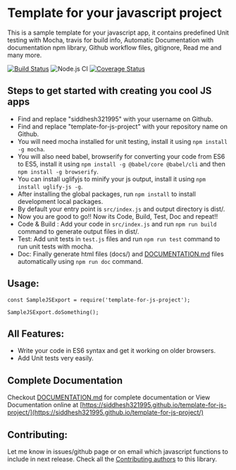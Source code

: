 # Template for your javascript project
This is a sample template for your javascript app, it contains predefined Unit testing with Mocha, travis for build info, Automatic Documentation with documentation npm library, Github workflow files, gitignore, Read me and many more.

[![Build Status](https://travis-ci.com/siddhesh321995/template-for-js-project.svg?branch=main)](https://travis-ci.com/siddhesh321995/template-for-js-project)
![Node.js CI](https://github.com/siddhesh321995/template-for-js-project/workflows/Node.js%20CI/badge.svg?branch=main)
[![Coverage Status](https://coveralls.io/repos/github/siddhesh321995/template-for-js-project/badge.svg?branch=main)](https://coveralls.io/github/siddhesh321995/template-for-js-project?branch=main)

## Steps to get started with creating you cool JS apps
- Find and replace "siddhesh321995" with your username on Github.
- Find and replace "template-for-js-project" with your repository name on Github.
- You will need mocha installed for unit testing, install it using `npm install -g mocha`.
- You will also need babel, browserify for converting your code from ES6 to ES5, install it using `npm install -g @babel/core @babel/cli` and then `npm install -g browserify`.
- You can install uglifyjs to minify your js output, install it using `npm install uglify-js -g`.
- After installing the global packages, run `npm install` to install development local packages.
- By default your entry point is `src/index.js` and output directory is dist/.
- Now you are good to go!! Now its Code, Build, Test, Doc and repeat!!
- Code & Build : Add your code in `src/index.js` and run `npm run build` command to generate output files in dist/.
- Test: Add unit tests in `test.js` files and run `npm run test` command to run unit tests with mocha.
- Doc: Finally generate html files (docs/) and [DOCUMENTATION.md](DOCUMENTATION.md) files automatically using `npm run doc` command.

## Usage:
```
const SampleJSExport = require('template-for-js-project');
```
```
SampleJSExport.doSomething();
```
## All Features:
- Write your code in ES6 syntax and get it working on older browsers.
- Add Unit tests very easily.

## Complete Documentation
Checkout [DOCUMENTATION.md](DOCUMENTATION.md) for complete documentation or View Documentation online at [https://siddhesh321995.github.io/template-for-js-project/](https://siddhesh321995.github.io/template-for-js-project/)

## Contributing:
Let me know in issues/github page or on email which javascript functions to include in next release.
Check all the [Contributing authors](CONTRIBUTING.md) to this library.